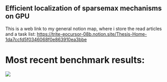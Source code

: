 ## Efficient localization of sparsemax mechanisms on GPU

This is a web link to my general notion map, where i store the read articles and a task list:
https://trite-eocursor-08b.notion.site/Thesis-Home-1da7ccfd5f0346068f0e863910ea3bbe


# Most recent benchmark results: 

<img src="benchmark unrolled kernel1.JPG" />